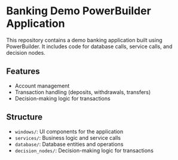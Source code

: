 # Banking Demo PowerBuilder Application

This repository contains a demo banking application built using PowerBuilder. It includes code for database calls, service calls, and decision nodes.

## Features
- Account management
- Transaction handling (deposits, withdrawals, transfers)
- Decision-making logic for transactions

## Structure
- `windows/`: UI components for the application
- `services/`: Business logic and service calls
- `database/`: Database entities and operations
- `decision_nodes/`: Decision-making logic for transactions

